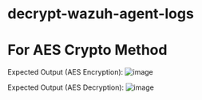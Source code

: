 # decrypt-wazuh-agent-logs

# For AES Crypto Method
Expected Output (AES Encryption):
![image](https://github.com/user-attachments/assets/9dd714c9-ad7b-43f7-9dc9-bc502edd108f)


Expected Output (AES Decryption):
![image](https://github.com/user-attachments/assets/1a22f9f7-13cb-40b2-8c63-90ebb6f950f3)
